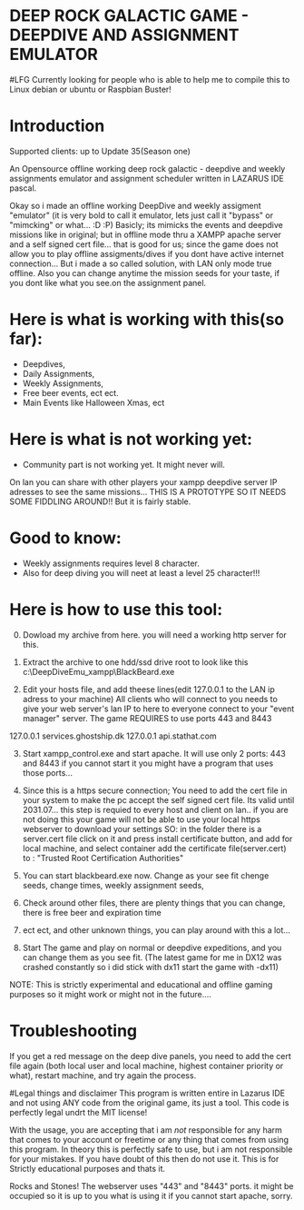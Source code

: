 # DEEP ROCK GALACTIC GAME - DEEPDIVE AND ASSIGNMENT EMULATOR

#LFG 
Currently looking for people who is able to help me to compile this to Linux debian or ubuntu or Raspbian Buster!

# Introduction
Supported clients: up to Update 35(Season one)

An Opensource offline working deep rock galactic - deepdive and weekly assignments 
emulator and assignment scheduler written in LAZARUS IDE pascal.

Okay so i made an offline working DeepDive and weekly assigment "emulator" (it is very bold to call it emulator, lets just call it "bypass" or "mimcking" or what... :D :P)
Basicly; its mimicks the events and deepdive missions like in original; but in offline mode thru a XAMPP apache server and a self signed cert file... that is good for us;
since the game does not allow you to play offline assigments/dives if you dont have active internet connection... But i made a so called solution, with LAN only mode true offline. Also you can change anytime the mission seeds for your taste, if you dont like what you see.on the assignment panel.

# Here is what is working with this(so far):
- Deepdives,
- Daily Assignments,
- Weekly Assignments,
- Free beer events, ect ect.
- Main Events like Halloween Xmas, ect

# Here is what is not working yet:
- Community part is not working yet. It might never will.

On lan you can share with other players your xampp deepdive server IP adresses to see the same missions... 
THIS IS A PROTOTYPE SO IT NEEDS SOME FIDDLING AROUND!! But it is fairly stable.

# Good to know: 
- Weekly assignments requires level 8 character.
- Also for deep diving you will neet at least a level 25 character!!!

# Here is how to use this tool:

0. Dowload my archive from here.  you will need a working http server for this.

1. Extract the archive to one hdd/ssd drive root to look like this c:\DeepDiveEmu_xampp\BlackBeard.exe

2. Edit your hosts file, and add theese lines(edit 127.0.0.1 to the LAN ip adress to your machine)
All clients who will connect to you needs to give your web server's lan IP to here to everyone connect to your "event manager" server.
The game REQUIRES to use ports 443 and 8443

127.0.0.1 services.ghostship.dk
127.0.0.1 api.stathat.com

3. Start xampp_control.exe and start apache. It will use only 2 ports: 443 and 8443 if you cannot start it you might have a program that uses those ports...

4. Since this is a https secure connection; You need to add the cert file in your system to make the pc accept the self signed cert file. Its valid until 2031.07...
this step is requied to every host and client on lan.. if you are not doing this your game will not be able to use your local https webserver to download your
settings SO: in the folder there is a server.cert file click on it and press install certificate button, and add for local machine, and select
container add the certificate file(server.cert) to : "Trusted Root Certification Authorities"

5. You can start blackbeard.exe now. Change as your see fit chenge seeds, change times, weekly assignment seeds, 
6. Check around other files, there are plenty things that you can change, there is free beer and expiration time 
7. ect ect, and other unknown things, you can play around with this a lot...

6. Start The game and play on normal or deepdive expeditions, and you can change them as you see fit.
(The latest game for me in DX12 was crashed constantly so i did stick with dx11 start the game with -dx11)

NOTE: This is strictly experimental and educational and offline gaming purposes so it might work or 
might not in the future....

# Troubleshooting
If you get a red message on the deep dive panels, you need to add the cert file again
(both local user and local machine, highest container priority or what), restart machine, and try again the process.

#Legal things and disclaimer
This program is written entire in Lazarus IDE and not using ANY code from the original game, its just a tool. This code is perfectly legal undrt the MIT license!

With the usage, you are accepting that i am *not* responsible for any harm that comes to your account or freetime or any thing that comes from using this program. In theory this is perfectly safe to use, but i am not responsible for your mistakes. If you have doubt of this then do not use it. This is for Strictly educational purposes and thats it.

Rocks and Stones!
The webserver uses "443" and "8443" ports. it might be occupied so it is up to you what is using it if you cannot start apache, sorry.
